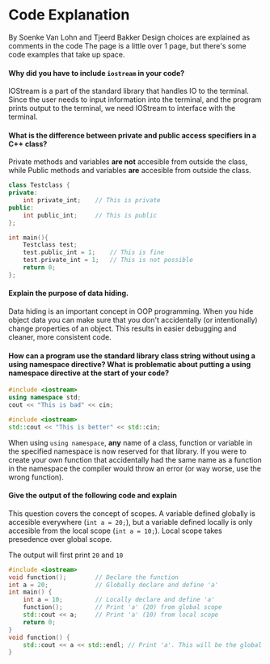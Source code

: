 # Code Explanation
By Soenke Van Lohn and Tjeerd Bakker
Design choices are explained as comments in the code
The page is a little over 1 page, but there's some code examples that take up space.
#### Why did you have to include ```iostream``` in your code?
IOStream is a part of the standard library that handles IO to the terminal. Since the user needs to input information into the terminal, and the program prints output to the terminal, we need IOStream to interface with the terminal.

#### What is the difference between private and public access specifiers in a C++ class?
Private methods and variables **are not** accesible from outside the class, while Public methods and variables **are** accesible from outside the class.
```c++
class Testclass {
private:
    int private_int;    // This is private
public:
    int public_int;     // This is public
};

int main(){
    Testclass test;
    test.public_int = 1;    // This is fine
    test.private_int = 1;   // This is not possible
    return 0;
};
```

#### Explain the purpose of data hiding.
Data hiding is an important concept in OOP programming. When you hide object data you can make sure that you don't accidentally (or intentionally) change properties of an object. This results in easier debugging and cleaner, more consistent code. 

#### How can a program use the standard library class string without using a using namespace directive? What is problematic about putting a using namespace directive at the start of your code?
```c++
#include <iostream>
using namespace std;
cout << "This is bad" << cin;
```
```c++
#include <iostream>
std::cout << "This is better" << std::cin;
```

When using ```using namespace```, **any** name of a class, function or variable in the specified namespace is now reserved for that library. If you were to create your own function that accidentally had the same name as a function in the namespace the compiler would throw an error (or way worse, use the wrong function). 

#### Give the output of the following code and explain
This question covers the concept of scopes. A variable defined globally is accesible everywhere (```int a = 20;```), but a variable defined locally is only accesible from the local scope (```int a = 10;```). Local scope takes presedence over global scope.

The output will first print `20` and `10`

```c++
#include <iostream>
void function();        // Declare the function
int a = 20;             // Globally declare and define 'a'
int main() {    
    int a = 10;         // Locally declare and define 'a'
    function();         // Print 'a' (20) from global scope
    std::cout << a;     // Print 'a' (10) from local scope 
    return 0;
}
void function() {
    std::cout << a << std::endl; // Print 'a'. This will be the global 'a' (20)
}
```